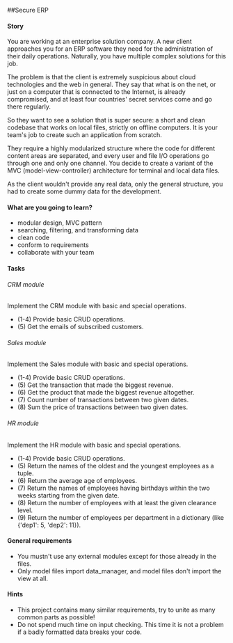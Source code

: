 ##Secure ERP

#### Story
You are working at an enterprise solution company. A new client approaches you for an ERP software they need for the administration of their daily operations. Naturally, you have multiple complex solutions for this job.

The problem is that the client is extremely suspicious about cloud technologies and the web in general. They say that what is on the net, or just on a computer that is connected to the Internet, is already compromised, and at least four countries' secret services come and go there regularly.

So they want to see a solution that is super secure: a short and clean codebase that works on local files, strictly on offline computers. It is your team's job to create such an application from scratch.

They require a highly modularized structure where the code for different content areas are separated, and every user and file I/O operations go through one and only one channel. You decide to create a variant of the MVC (model-view-controller) architecture for terminal and local data files.

As the client wouldn't provide any real data, only the general structure, you had to create some dummy data for the development.

#### What are you going to learn?
- modular design, MVC pattern
- searching, filtering, and transforming data
- clean code
- conform to requirements
- collaborate with your team

#### Tasks

###### CRM module
Implement the CRM module with basic and special operations.
- (1-4) Provide basic CRUD operations.
- (5) Get the emails of subscribed customers.

###### Sales module
Implement the Sales module with basic and special operations.
- (1-4) Provide basic CRUD operations.
- (5) Get the transaction that made the biggest revenue.
- (6) Get the product that made the biggest revenue altogether.
- (7) Count number of transactions between two given dates.
- (8) Sum the price of transactions between two given dates.

###### HR module
Implement the HR module with basic and special operations.
- (1-4) Provide basic CRUD operations.
- (5) Return the names of the oldest and the youngest employees as a tuple.
- (6) Return the average age of employees.
- (7) Return the names of employees having birthdays within the two weeks starting from the given date.
- (8) Return the number of employees with at least the given clearance level.
- (9) Return the number of employees per department in a dictionary (like {'dep1': 5, 'dep2': 11}).

#### General requirements
- You mustn't use any external modules except for those already in the files.
- Only model files import data_manager, and model files don't import the view at all.

#### Hints
- This project contains many similar requirements, try to unite as many common parts as possible!
- Do not spend much time on input checking. This time it is not a problem if a badly formatted data breaks your code.
